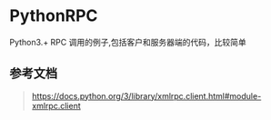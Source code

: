# PythonRPC

Python3.+  RPC 调用的例子,包括客户和服务器端的代码，比较简单

## 参考文档 
>https://docs.python.org/3/library/xmlrpc.client.html#module-xmlrpc.client


